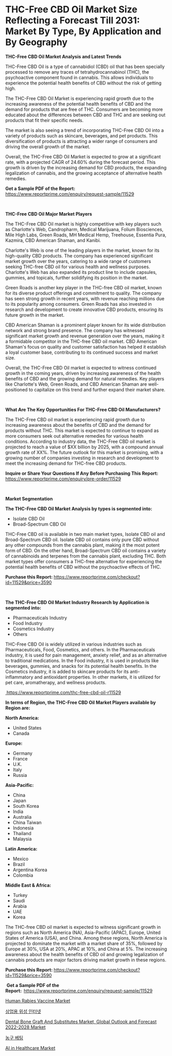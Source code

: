 <p><h1>THC-Free CBD Oil Market Size Reflecting a Forecast Till 2031: Market By Type, By Application and By Geography</h1></p><p><strong>THC-Free CBD Oil Market Analysis and Latest Trends</strong></p>
<p><p>THC-Free CBD Oil is a type of cannabidiol (CBD) oil that has been specially processed to remove any traces of tetrahydrocannabinol (THC), the psychoactive component found in cannabis. This allows individuals to experience the potential health benefits of CBD without the risk of getting high.</p><p>The THC-Free CBD Oil Market is experiencing rapid growth due to the increasing awareness of the potential health benefits of CBD and the demand for products that are free of THC. Consumers are becoming more educated about the differences between CBD and THC and are seeking out products that fit their specific needs.</p><p>The market is also seeing a trend of incorporating THC-Free CBD Oil into a variety of products such as skincare, beverages, and pet products. This diversification of products is attracting a wider range of consumers and driving the overall growth of the market.</p><p>Overall, the THC-Free CBD Oil Market is expected to grow at a significant rate, with a projected CAGR of 24.60% during the forecast period. This growth is driven by the increasing demand for CBD products, the expanding legalization of cannabis, and the growing acceptance of alternative health remedies.</p></p>
<p><strong>Get a Sample PDF of the Report:&nbsp;</strong> <a href="https://www.reportprime.com/enquiry/request-sample/11529">https://www.reportprime.com/enquiry/request-sample/11529</a></p>
<p>&nbsp;</p>
<p><strong>THC-Free CBD Oil Major Market Players</strong></p>
<p><p>The THC-Free CBD Oil market is highly competitive with key players such as Charlotte's Web, Candropharm, Medical Marijuana, Folium Biosciences, Mile High Labs, Green Roads, MH Medical Hemp, Treehouse, Essentia Pura, Kazmira, CBD American Shaman, and Kanibi. </p><p>Charlotte's Web is one of the leading players in the market, known for its high-quality CBD products. The company has experienced significant market growth over the years, catering to a wide range of customers seeking THC-free CBD oil for various health and wellness purposes. Charlotte's Web has also expanded its product line to include capsules, gummies, and topicals, further solidifying its position in the market. </p><p>Green Roads is another key player in the THC-free CBD oil market, known for its diverse product offerings and commitment to quality. The company has seen strong growth in recent years, with revenue reaching millions due to its popularity among consumers. Green Roads has also invested in research and development to create innovative CBD products, ensuring its future growth in the market.</p><p>CBD American Shaman is a prominent player known for its wide distribution network and strong brand presence. The company has witnessed significant market growth and revenue generation over the years, making it a formidable competitor in the THC-free CBD oil market. CBD American Shaman's focus on quality and customer satisfaction has helped it establish a loyal customer base, contributing to its continued success and market size.</p><p>Overall, the THC-Free CBD Oil market is expected to witness continued growth in the coming years, driven by increasing awareness of the health benefits of CBD and the growing demand for natural remedies. Key players like Charlotte's Web, Green Roads, and CBD American Shaman are well-positioned to capitalize on this trend and further expand their market share.</p></p>
<p>&nbsp;</p>
<p><strong>What Are The Key Opportunities For THC-Free CBD Oil Manufacturers?</strong></p>
<p><p>The THC-Free CBD oil market is experiencing rapid growth due to increasing awareness about the benefits of CBD and the demand for products without THC. This market is expected to continue to expand as more consumers seek out alternative remedies for various health conditions. According to industry data, the THC-Free CBD oil market is projected to reach a value of $XX billion by 2025, with a compound annual growth rate of XX%. The future outlook for this market is promising, with a growing number of companies investing in research and development to meet the increasing demand for THC-free CBD products.</p></p>
<p><strong>Inquire or Share Your Questions If Any Before Purchasing This Report:</strong> <a href="https://www.reportprime.com/enquiry/pre-order/11529">https://www.reportprime.com/enquiry/pre-order/11529</a></p>
<p>&nbsp;</p>
<p><strong>Market Segmentation</strong></p>
<p><strong>The THC-Free CBD Oil Market Analysis by types is segmented into:</strong></p>
<p><ul><li>Isolate CBD Oil</li><li>Broad-Spectrum CBD Oil</li></ul></p>
<p><p>THC-Free CBD oil is available in two main market types, Isolate CBD oil and Broad-Spectrum CBD oil. Isolate CBD oil contains only pure CBD without any other compounds from the cannabis plant, making it the most potent form of CBD. On the other hand, Broad-Spectrum CBD oil contains a variety of cannabinoids and terpenes from the cannabis plant, excluding THC. Both market types offer consumers a THC-free alternative for experiencing the potential health benefits of CBD without the psychoactive effects of THC.</p></p>
<p><strong>Purchase this Report:&nbsp;</strong><a href="https://www.reportprime.com/checkout?id=11529&price=3590">https://www.reportprime.com/checkout?id=11529&price=3590</a></p>
<p>&nbsp;</p>
<p><strong>The THC-Free CBD Oil Market Industry Research by Application is segmented into:</strong></p>
<p><ul><li>Pharmaceuticals Industry</li><li>Food Industry</li><li>Cosmetics Industry</li><li>Others</li></ul></p>
<p><p>THC-Free CBD Oil is widely utilized in various industries such as Pharmaceuticals, Food, Cosmetics, and others. In the Pharmaceuticals industry, it is used for pain management, anxiety relief, and as an alternative to traditional medications. In the Food industry, it is used in products like beverages, gummies, and snacks for its potential health benefits. In the Cosmetics industry, it is added to skincare products for its anti-inflammatory and antioxidant properties. In other markets, it is utilized for pet care, aromatherapy, and wellness products.</p></p>
<p><a href="https://www.reportprime.com/thc-free-cbd-oil-r11529">&nbsp;https://www.reportprime.com/thc-free-cbd-oil-r11529</a></p>
<p><strong>In terms of Region, the THC-Free CBD Oil Market Players available by Region are:</strong></p>
<p>
    <p> <strong> North America: </strong>
        <ul>
            <li>United States</li>
            <li>Canada</li>
        </ul>
        </p> 
    <p> <strong> Europe: </strong>
        <ul>
            <li>Germany</li>
            <li>France</li>
            <li>U.K.</li>
            <li>Italy</li>
            <li>Russia</li>
        </ul>
        </p> 
    <p> <strong> Asia-Pacific: </strong>
        <ul>
            <li>China</li>
            <li>Japan</li>
            <li>South Korea</li>
            <li>India</li>
            <li>Australia</li>
            <li>China Taiwan</li>
            <li>Indonesia</li>
            <li>Thailand</li>
            <li>Malaysia</li>
        </ul>
        </p> 
    <p> <strong> Latin America: </strong>
        <ul>
            <li>Mexico</li>
            <li>Brazil</li>
            <li>Argentina Korea</li>
            <li>Colombia</li>
        </ul>
        </p> 
    <p> <strong> Middle East & Africa: </strong>
        <ul>
            <li>Turkey</li>
            <li>Saudi</li>
            <li>Arabia</li>
            <li>UAE</li>
            <li>Korea</li>
        </ul>
    </p>
    </p>
<p><p>The THC-free CBD oil market is expected to witness significant growth in regions such as North America (NA), Asia-Pacific (APAC), Europe, United States of America (USA), and China. Among these regions, North America is projected to dominate the market with a market share of 35%, followed by Europe at 30%, USA at 20%, APAC at 10%, and China at 5%. The increasing awareness about the health benefits of CBD oil and growing legalization of cannabis products are major factors driving market growth in these regions.</p></p>
<p><strong>Purchase this Report: </strong><a href="https://www.reportprime.com/checkout?id=11529&price=3590">https://www.reportprime.com/checkout?id=11529&price=3590</a></p>
<p>&nbsp;<strong>Get a Sample PDF of the Report:&nbsp;&nbsp;</strong><a href="https://www.reportprime.com/enquiry/request-sample/11529">https://www.reportprime.com/enquiry/request-sample/11529</a></p>
<p><strong></strong></p>
<p><p><a href="https://github.com/CliffMedina6/Market-Research-Report-List-6/blob/main/human-rabies-vaccine-market.md">Human Rabies Vaccine Market</a></p><p><a href="https://medium.com/@ejuynpri79/%EA%B8%80%EB%A1%9C%EB%B2%8C-%EC%83%81%EC%9A%A9-%EC%9C%84%EC%84%B1-%EC%9D%B8%ED%84%B0%EB%84%B7-%EC%8B%9C%EC%9E%A5%EC%9D%98-%EB%AF%B8%EB%9E%98-%EB%8F%99%ED%96%A5-2024%EB%85%84%EB%B6%80%ED%84%B0-2031%EB%85%84%EA%B9%8C%EC%A7%80-151-%ED%8E%98%EC%9D%B4%EC%A7%80%EC%97%90-%EA%B1%B8%EC%B3%90%EC%84%9C-%EC%8B%9C%EC%9E%A5-%ED%86%B5%EC%B0%B0%EA%B3%BC-%EB%B6%84%EC%84%9D-5b324f86b1e9">상업용 위성 인터넷</a></p><p><a href="https://issuu.com/reportprime-2/docs/dental-bone-graft-and-substitutes-m_c898e6c5a3f512">Dental Bone Graft And Substitutes Market, Global Outlook and Forecast 2022-2028 Market</a></p><p><a href="https://medium.com/@ejuynpri79/%EA%B8%80%EB%A1%9C%EB%B2%8C-%EB%86%8D%EA%B5%AC-%EB%B2%A0%ED%8C%85-%EC%8B%9C%EC%9E%A5-%EB%8F%99%ED%96%A5-%EC%84%B1%EC%9E%A5-%EA%B8%B0%ED%9A%8C%EC%99%80-%EB%8F%84%EC%A0%84-%EC%98%88%EC%B8%A1-2024%EB%85%84%EB%B6%80%ED%84%B0-2031%EB%85%84%EA%B9%8C%EC%A7%80-ff45bcb2f3ff">농구 베팅</a></p><p><a href="https://medium.com/@trameciabutler41/global-ai-in-healthcare-market-analysis-trends-forecasts-and-growth-opportunities-2024-2031-5bc426c9e288">AI in Healthcare Market</a></p></p>